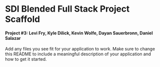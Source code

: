 # SDI Blended Full Stack Project Scaffold

#### Project #3: Levi Fry, Kyle Dilick, Kevin Wolfe, Dayan Sauerbronn, Daniel Salazar

Add any files you see fit for your application to work. Make sure to change this README to include a meaningful description of your application and how to get it started.
